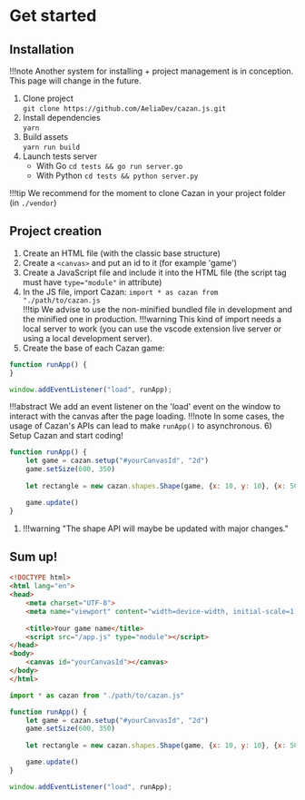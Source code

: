 # Get started

## Installation

!!!note
    Another system for installing + project management is in conception. This page will change in the future.

1) Clone project  
   ``git clone https://github.com/AeliaDev/cazan.js.git``  
2) Install dependencies  
   ``yarn``  
3) Build assets  
   ``yarn run build``  
4) Launch tests server  
    - With Go ``cd tests && go run server.go``  
    - With Python ``cd tests && python server.py``  

!!!tip
    We recommend for the moment to clone Cazan in your project folder (in `./vendor`)

## Project creation

1) Create an HTML file (with the classic base structure)  
2) Create a `<canvas>` and put an id to it (for example 'game')  
3) Create a JavaScript file and include it into the HTML file (the script tag must have `type="module"` in attribute)  
4) In the JS file, import Cazan: ``import * as cazan from "./path/to/cazan.js``  
!!!tip 
        We advise to use the non-minified bundled file in development and the minified one in production.
!!!warning
        This kind of import needs a local server to work (you can use the vscode extension live server or using a local development server).
5) Create the base of each Cazan game: 
````js title="app.js"
function runApp() {
}

window.addEventListener("load", runApp);
````
!!!abstract
        We add an event listener on the 'load' event on the window to interact with the canvas after the page loading.
!!!note
        In some cases, the usage of Cazan's APIs can lead to make ``runApp()`` to asynchronous.
6) Setup Cazan and start coding!
````js title="app.js" hl_lines="2-7"
function runApp() {
    let game = cazan.setup("#yourCanvasId", "2d")
    game.setSize(600, 350)
    
    let rectangle = new cazan.shapes.Shape(game, {x: 10, y: 10}, {x: 50, y: 50}) //(1)!

    game.update()
}
````

1. !!!warning "The shape API will maybe be updated with major changes."

## Sum up!

````html title="index.html"
<!DOCTYPE html>
<html lang="en">
<head>
    <meta charset="UTF-8">
    <meta name="viewport" content="width=device-width, initial-scale=1.0">
    
    <title>Your game name</title>
    <script src="/app.js" type="module"></script>
</head>
<body>
    <canvas id="yourCanvasId"></canvas>
</body>
</html>
````

````js title="app.js"
import * as cazan from "./path/to/cazan.js"

function runApp() {
    let game = cazan.setup("#yourCanvasId", "2d")
    game.setSize(600, 350)
    
    let rectangle = new cazan.shapes.Shape(game, {x: 10, y: 10}, {x: 50, y: 50})

    game.update()
}

window.addEventListener("load", runApp);
````